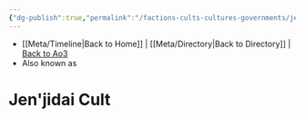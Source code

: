 ```yaml
---
{"dg-publish":true,"permalink":"/factions-cults-cultures-governments/jen-jidai-cult/"}
---
```


- [[Meta/Timeline\|Back to Home]] | [[Meta/Directory\|Back to Directory]] | [Back to Ao3](https://archiveofourown.org/works/19334440/chapters/45992584)
- Also known as 

# Jen'jidai Cult
